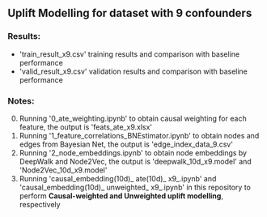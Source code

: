 ## Uplift Modelling for dataset with 9 confounders
### Results:
- 'train_result_x9.csv' training results and comparison with baseline performance
- 'valid_result_x9.csv' validation results and comparison with baseline performance
### Notes:
0. Running '0_ate_weighting.ipynb' to obtain causal weighting for each feature, the output is 'feats_ate_x9.xlsx'
1. Running '1_feature_correlations_BNEstimator.ipynb' to obtain nodes and edges from Bayesian Net, the output is 'edge_index_data_9.csv'
2. Running '2_node_embeddings.ipynb' to obtain node embeddings by DeepWalk and Node2Vec, the output is 'deepwalk_10d_x9.model' and 'Node2Vec_10d_x9.model' 
3. Running 'causal_embedding(10d)_ ate(10d)_ x9_.ipynb' and 'causal_embedding(10d)_ unweighted_ x9_.ipynb' in this repository to perform **Causal-weighted and Unweighted uplift modelling**, respectively 


